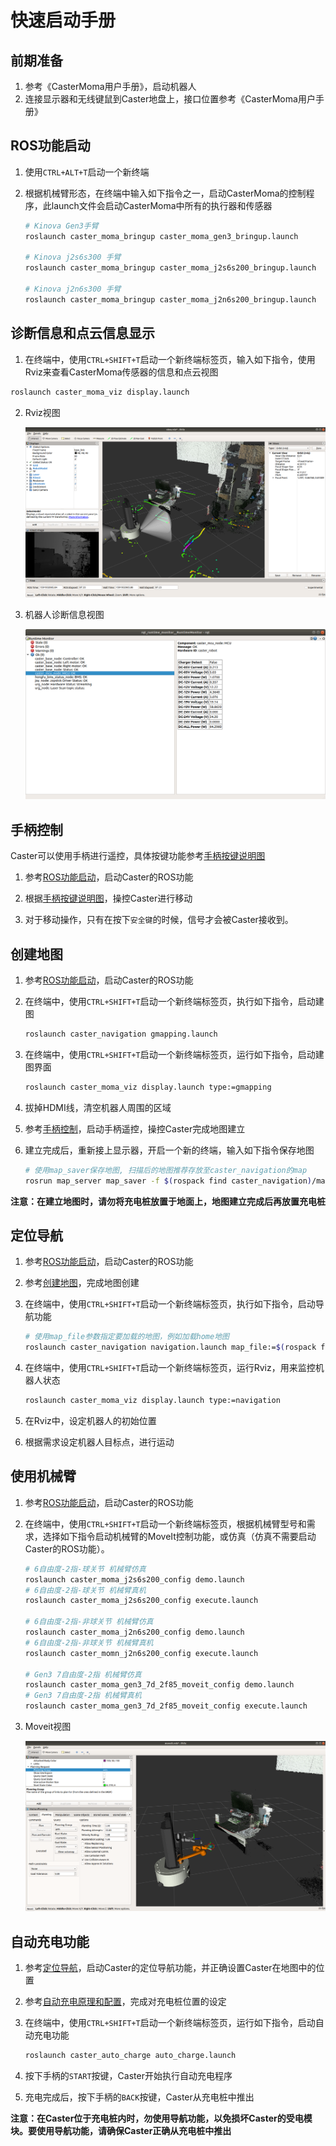 # 快速启动手册

## 前期准备

1. 参考《CasterMoma用户手册》，启动机器人
2. 连接显示器和无线键鼠到Caster地盘上，接口位置参考《CasterMoma用户手册》

## ROS功能启动

1. 使用`CTRL+ALT+T`启动一个新终端

2. 根据机械臂形态，在终端中输入如下指令之一，启动CasterMoma的控制程序，此launch文件会启动CasterMoma中所有的执行器和传感器

   ```bash
   # Kinova Gen3手臂
   roslaunch caster_moma_bringup caster_moma_gen3_bringup.launch
   
   # Kinova j2s6s300 手臂
   roslaunch caster_moma_bringup caster_moma_j2s6s200_bringup.launch
   
   # Kinova j2n6s300 手臂
   roslaunch caster_moma_bringup caster_moma_j2n6s200_bringup.launch
   ```

## 诊断信息和点云信息显示

1. 在终端中，使用`CTRL+SHIFT+T`启动一个新终端标签页，输入如下指令，使用Rviz来查看CasterMoma传感器的信息和点云视图

  ```bash
  roslaunch caster_moma_viz display.launch
  ```

2. Rviz视图

   <img src="../img/display.png" alt="Rviz" style="zoom:50%;" />

3. 机器人诊断信息视图

   <img src="../img/rqt_runtime_monitor.png" alt="rqt_runtime_monitor" style="zoom:60%;" />

## 手柄控制

Caster可以使用手柄进行遥控，具体按键功能参考[手柄按键说明图](101-joystick_description.md)

1. 参考[ROS功能启动](01-quick_start.md#ROS功能启动)，启动Caster的ROS功能

4. 根据[手柄按键说明图](102-joystick_description.md)，操控Caster进行移动

5. 对于移动操作，只有在按下`安全键`的时候，信号才会被Caster接收到。

## 创建地图

1. 参考[ROS功能启动](01-quick_start.md#ROS功能启动)，启动Caster的ROS功能

2. 在终端中，使用`CTRL+SHIFT+T`启动一个新终端标签页，执行如下指令，启动建图

   ```bash
   roslaunch caster_navigation gmapping.launch
   ```

3. 在终端中，使用`CTRL+SHIFT+T`启动一个新终端标签页，运行如下指令，启动建图界面

   ```bash
   roslaunch caster_moma_viz display.launch type:=gmapping
   ```

4. 拔掉HDMI线，清空机器人周围的区域

5. 参考[手柄控制](01-quick_start.md#手柄控制)，启动手柄遥控，操控Caster完成地图建立

6. 建立完成后，重新接上显示器，开启一个新的终端，输入如下指令保存地图

   ```bash
   # 使用map_saver保存地图, 扫描后的地图推荐存放至caster_navigation的map
   rosrun map_server map_saver -f $(rospack find caster_navigation)/map/[地图名称]
   ```

**注意：在建立地图时，请勿将充电桩放置于地面上，地图建立完成后再放置充电桩**

## 定位导航

1. 参考[ROS功能启动](01-quick_start.md#ROS功能启动)，启动Caster的ROS功能

2. 参考[创建地图](01-quick_start.md#创建地图)，完成地图创建

3. 在终端中，使用`CTRL+SHIFT+T`启动一个新终端标签页，执行如下指令，启动导航功能

   ```bash
   # 使用map_file参数指定要加载的地图，例如加载home地图
   roslaunch caster_navigation navigation.launch map_file:=$(rospack find caster_navigation)/map/home.yaml
   ```

4. 在终端中，使用`CTRL+SHIFT+T`启动一个新终端标签页，运行Rviz，用来监控机器人状态

   ```bash
   roslaunch caster_moma_viz display.launch type:=navigation
   ```

5. 在Rviz中，设定机器人的初始位置

6. 根据需求设定机器人目标点，进行运动

## 使用机械臂

1. 参考[ROS功能启动](01-quick_start.md#ROS功能启动)，启动Caster的ROS功能

2. 在终端中，使用`CTRL+SHIFT+T`启动一个新终端标签页，根据机械臂型号和需求，选择如下指令启动机械臂的MoveIt控制功能，或仿真（仿真不需要启动Caster的ROS功能）。

   ```bash
   # 6自由度-2指-球关节 机械臂仿真
   roslaunch caster_moma_j2s6s200_config demo.launch
   # 6自由度-2指-球关节 机械臂真机
   roslaunch caster_moma_j2s6s200_config execute.launch

   # 6自由度-2指-非球关节 机械臂仿真
   roslaunch caster_moma_j2n6s200_config demo.launch
   # 6自由度-2指-非球关节 机械臂真机
   roslaunch caster_momn_j2n6s200_config execute.launch
   
   # Gen3 7自由度-2指 机械臂仿真
   roslaunch caster_moma_gen3_7d_2f85_moveit_config demo.launch
   # Gen3 7自由度-2指 机械臂真机
   roslaunch caster_moma_gen3_7d_2f85_moveit_config execute.launch
   ```

3. Moveit视图

   <img src="../img/moveit.png" style="zoom:50%;" />

## 自动充电功能

1. 参考[定位导航](01-quick_start.md#定位导航)，启动Caster的定位导航功能，并正确设置Caster在地图中的位置

2. 参考[自动充电原理和配置](03-auto_charge_description.md#参数配置)，完成对充电桩位置的设定

3. 在终端中，使用`CTRL+SHIFT+T`启动一个新终端标签页，运行如下指令，启动自动充电功能

   ```bash
   roslaunch caster_auto_charge auto_charge.launch
   ```

4. 按下手柄的`START`按键，Caster开始执行自动充电程序

5. 充电完成后，按下手柄的`BACK`按键，Caster从充电桩中推出

**注意：在Caster位于充电桩内时，勿使用导航功能，以免损坏Caster的受电模块。要使用导航功能，请确保Caster正确从充电桩中推出**